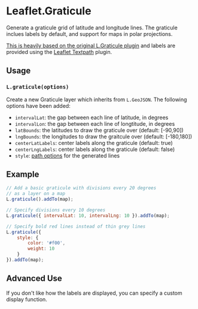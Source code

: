 Leaflet.Graticule
=================

Generate a graticule grid of latitude and longitude lines. The graticule inclues labels by default, and support for maps in polar projections.

<a href="http://blog.thematicmapping.org/2013/07/creating-graticule-with-leaflet.html">This is heavily based on the original L.Graticule plugin</a> and labels are provided using the <a href="https://github.com/makinacorpus/Leaflet.TextPath"> Leaflet Textpath</a> plugin.

## Usage

### `L.graticule(options)`

Create a new Graticule layer which inherits from `L.GeoJSON`. The following options have been added:

* `intervalLat`: the gap between each line of latitude, in degrees
* `intervalLon`: the gap between each line of longtitude, in degrees
* `latBounds`: the latitudes to draw the graticule over (default: [-90,90])
* `lngBounds`: the longitudes to draw the graitcule over (default: [-180,180])
* `centerLatLabels`: center labels along the graticule (default: true) 
* `centerLngLabels`: center labels along the graticule (default: false) 
* `style`: [path options](http://leafletjs.com/reference.html#path-options) for
  the generated lines

## Example

```js
// Add a basic graticule with divisions every 20 degrees
// as a layer on a map
L.graticule().addTo(map);

// Specify divisions every 10 degrees
L.graticule({ intervalLat: 10, intervalLng: 10 }).addTo(map);

// Specify bold red lines instead of thin grey lines
L.graticule({
    style: {
        color: '#f00',
        weight: 10
    }
}).addTo(map);
```

## Advanced Use

If you don't like how the labels are displayed, you can specify a custom display function.


